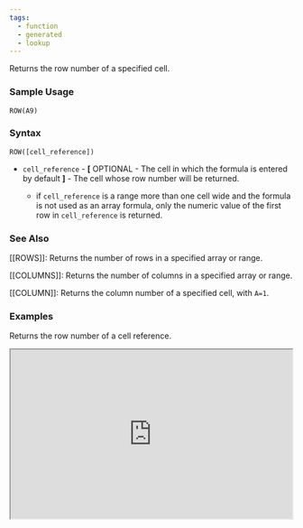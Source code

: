 ```yaml
---
tags:
  - function
  - generated
  - lookup
---
```


Returns the row number of a specified cell.

### Sample Usage

`ROW(A9)`

### Syntax

`ROW([cell_reference])`

* `cell_reference` - **[** OPTIONAL - The cell in which the formula is entered by default **]** - The cell whose row number will be returned.

  + if `cell_reference` is a range more than one cell wide and the formula is not used as an array formula, only the numeric value of the first row in `cell_reference` is returned.

### See Also

[[ROWS]]: Returns the number of rows in a specified array or range.

[[COLUMNS]]: Returns the number of columns in a specified array or range.

[[COLUMN]]: Returns the column number of a specified cell, with `A=1`.

### Examples

Returns the row number of a cell reference.

<iframe height="300" src="https://docs.google.com/spreadsheet/pub?key=0As3tAuweYU9QdDZPWXdXMU1BTEMzZ2JYbmlrV3VPZ2c&amp;single=true&amp;gid=2&amp;output=html&amp;widget=true" width="500"></iframe>